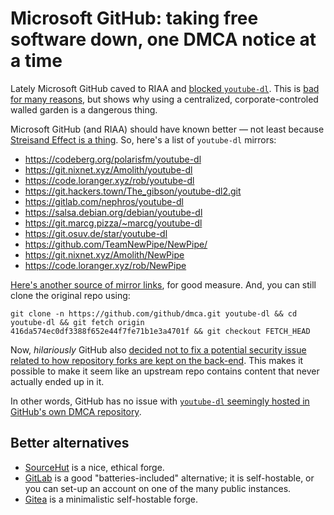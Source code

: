 # Microsoft GitHub: taking free software down, one DMCA notice at a time

Lately Microsoft GitHub caved to RIAA and [blocked `youtube-dl`](). This is [bad for many reasons](https://freedom.press/news/riaa-github-youtube-dl-journalist-tool/), but shows why using a centralized, corporate-controled walled garden is a dangerous thing.

Microsoft GitHub (and RIAA) should have known better &mdash; not least because [Streisand Effect is a thing](https://en.wikipedia.org/wiki/Streisand_effect). So, here's a list of `youtube-dl` mirrors:
 - https://codeberg.org/polarisfm/youtube-dl
 - https://git.nixnet.xyz/Amolith/youtube-dl
 - https://code.loranger.xyz/rob/youtube-dl
 - https://git.hackers.town/The_gibson/youtube-dl2.git
 - https://gitlab.com/nephros/youtube-dl
 - https://salsa.debian.org/debian/youtube-dl
 - https://git.marcg.pizza/~marcg/youtube-dl
 - https://git.osuv.de/star/youtube-dl
 - https://github.com/TeamNewPipe/NewPipe/
 - https://git.nixnet.xyz/Amolith/NewPipe
 - https://code.loranger.xyz/rob/NewPipe
 
[Here's another source of mirror links](https://docs.nixnet.services/Mirror_lists), for good measure. And, you can still clone the original repo using:

```
git clone -n https://github.com/github/dmca.git youtube-dl && cd youtube-dl && git fetch origin 416da574ec0df3388f652e44f7fe71b1e3a4701f && git checkout FETCH_HEAD
```

Now, *hilariously* GitHub also [decided not to fix a potential security issue related to how repository forks are kept on the back-end](https://iain.learmonth.me/blog/2019/2019w371/). This makes it possible to make it seem like an upstream repo contains content that never actually ended up in it.

In other words, GitHub has no issue with [`youtube-dl` seemingly hosted in GitHub's own DMCA repository](https://github.com/github/dmca/tree/416da574ec0df3388f652e44f7fe71b1e3a4701f).

## Better alternatives

 - [SourceHut](https://sr.ht/) is a nice, ethical forge.
 - [GitLab](https://gitlab.com/) is a good "batteries-included" alternative; it is self-hostable, or you can set-up an account on one of the many public instances.
 - [Gitea](https://gitea.io/en-us/) is a minimalistic self-hostable forge.
